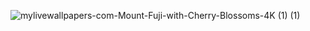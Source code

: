 ![mylivewallpapers-com-Mount-Fuji-with-Cherry-Blossoms-4K (1) (1)](https://github.com/Wrathsreturn/wrathsgiff/assets/150847430/1a90c9d5-a086-4ef4-9dc8-fdbaafa2d11e)

